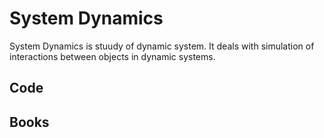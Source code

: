 # System Dynamics
System Dynamics is stuudy of dynamic system. It deals with simulation of interactions between objects in dynamic systems.

## Code

## Books